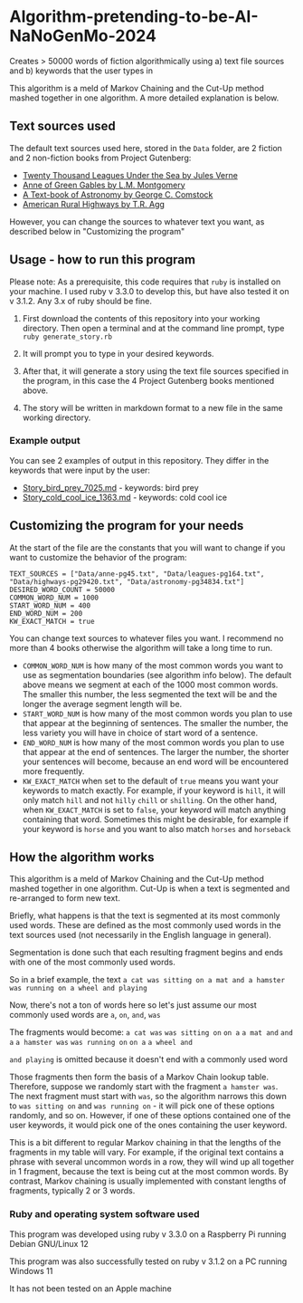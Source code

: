 # Algorithm-pretending-to-be-AI-NaNoGenMo-2024
Creates > 50000 words of fiction algorithmically using a) text file sources and b) keywords that the user types in

This algorithm is a meld of Markov Chaining and the Cut-Up method mashed together in one algorithm. A more detailed explanation is below.

## Text sources used

The default text sources used here, stored in the `Data` folder, are 2 fiction and 2 non-fiction books from Project Gutenberg:

- [Twenty Thousand Leagues Under the Sea by Jules Verne](https://www.gutenberg.org/ebooks/164)
- [Anne of Green Gables by L.M. Montgomery](https://www.gutenberg.org/ebooks/45)
- [A Text-book of Astronomy by George C. Comstock](https://www.gutenberg.org/ebooks/34834)
- [American Rural Highways by T.R. Agg](https://www.gutenberg.org/ebooks/29420)

However, you can change the sources to whatever text you want, as described below in "Customizing the program"

## Usage - how to run this program
Please note: As a prerequisite, this code requires that `ruby` is installed on your machine. I used ruby v 3.3.0 to develop this, but have also tested it on v 3.1.2. Any 3.x of ruby should be fine.

1. First download the contents of this repository into your working directory. Then open a terminal and at the command line prompt, type `ruby generate_story.rb`

2. It will prompt you to type in your desired keywords. 

3. After that, it will generate a story using the text file sources specified in the program, in this case the 4 Project Gutenberg books mentioned above.

4. The story will be written in markdown format to a new file in the same working directory.

### Example output
You can see 2 examples of output in this repository. They differ in the keywords that were input by the user:

- [Story_bird_prey_7025.md](https://github.com/verachell/Algorithm-pretending-to-be-AI-NaNoGenMo-2024/blob/15428f573f22ba29c61dfbf8044ba07490925874/Example-output/Story_bird_prey_7025.md) - keywords: bird prey
- [Story_cold_cool_ice_1363.md](https://github.com/verachell/Algorithm-pretending-to-be-AI-NaNoGenMo-2024/blob/15428f573f22ba29c61dfbf8044ba07490925874/Example-output/Story_cold_cool_ice_1363.md) - keywords: cold cool ice

## Customizing the program for your needs
At the start of the file are the constants that you will want to change if you want to customize the behavior of the program:
```
TEXT_SOURCES = ["Data/anne-pg45.txt", "Data/leagues-pg164.txt", "Data/highways-pg29420.txt", "Data/astronomy-pg34834.txt"]
DESIRED_WORD_COUNT = 50000
COMMON_WORD_NUM = 1000
START_WORD_NUM = 400
END_WORD_NUM = 200
KW_EXACT_MATCH = true
```
You can change text sources to whatever files you want. I recommend no more than 4 books otherwise the algorithm will take a long time to run.

- `COMMON_WORD_NUM` is how many of the most common words you want to use as segmentation boundaries (see algorithm info below). The default above means we segment at each of the 1000 most common words. The smaller this number, the less segmented the text will be and the longer the average segment length will be.
- `START_WORD_NUM` is how many of the most common words you plan to use that appear at the beginning of sentences. The smaller the number, the less variety you will have in choice of start word of a sentence.
- `END_WORD_NUM` is how many of the most common words you plan to use that appear at the end of sentences. The larger the number, the shorter your sentences will become, because an end word will be encountered more frequently.
- `KW_EXACT_MATCH` when set to the default of `true` means you want your keywords to match exactly. For example, if your keyword is `hill`, it will only match `hill` and not `hilly` `chill` or `shilling`. On the other hand, when `KW_EXACT_MATCH` is set to `false`, your keyword will match anything containing that word. Sometimes this might be desirable, for example if your keyword is `horse` and you want to also match `horses` and `horseback`

## How the algorithm works

This algorithm is a meld of Markov Chaining and the Cut-Up method mashed together in one algorithm. Cut-Up is when a text is segmented and re-arranged to form new text.

Briefly, what happens is that the text is segmented at its most commonly used words. These are defined as the most commonly used words in the text sources used (not necessarily in the English language in general).

Segmentation is done such that each resulting fragment begins and ends with one of the most commonly used words.

So in a brief example, the text `a cat was sitting on a mat and a hamster was running on a wheel and playing`

Now, there's not a ton of words here so let's just assume our most commonly used words are `a`, `on`, `and`, `was`

The fragments would become:
`a cat was` `was sitting on` `on a` `a mat and` `and a` `a hamster was` `was running on` `on a` `a wheel and`

`and playing` is omitted because it doesn't end with a commonly used word

Those fragments then form the basis of a Markov Chain lookup table. Therefore, suppose we randomly start with the fragment `a hamster was`. The next fragment must start with `was`, so the algorithm narrows this down to `was sitting on` and `was running on` - it will pick one of these options randomly, and so on. However, if one of these options contained one of the user keywords, it would pick one of the ones containing the user keyword.

This is a bit different to regular Markov chaining in that the lengths of the fragments in my table will vary. For example, if the original text contains a phrase with several uncommon words in a row, they will wind up all together in 1 fragment, because the text is being cut at the most common words. By contrast, Markov chaining is usually implemented with constant lengths of fragments, typically 2 or 3 words.

### Ruby and operating system software used
This program was developed using ruby v 3.3.0 on a Raspberry Pi running Debian GNU/Linux 12

This program was also successfully tested on ruby v 3.1.2 on a PC running Windows 11

It has not been tested on an Apple machine
